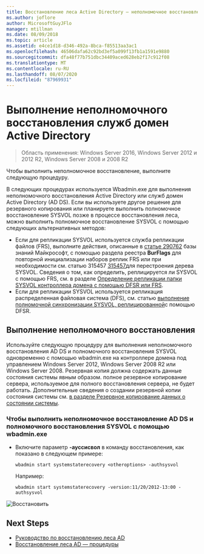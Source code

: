 ```yaml
---
title: Восстановление леса Active Directory — неполномочное восстановление
ms.author: joflore
author: MicrosoftGuyJFlo
manager: mtillman
ms.date: 08/09/2018
ms.topic: article
ms.assetid: e4ce1d18-d346-492a-8bca-f85513aa3ac1
ms.openlocfilehash: 46506dafa62c92bd3ef5a099f13fb1a1591e9880
ms.sourcegitcommit: dfa48f77b751dbc34409aced628eb2f17c912f08
ms.translationtype: MT
ms.contentlocale: ru-RU
ms.lasthandoff: 08/07/2020
ms.locfileid: "87969931"
---
```

# <a name="performing-a-nonauthoritative-restore-of-active-directory-domain-services"></a>Выполнение неполномочного восстановления служб домен Active Directory

>Область применения: Windows Server 2016, Windows Server 2012 и 2012 R2, Windows Server 2008 и 2008 R2

Чтобы выполнить неполномочное восстановление, выполните следующую процедуру.

В следующих процедурах используется Wbadmin.exe для выполнения неполномочного восстановления Active Directory или служб домен Active Directory (AD DS). Если вы используете другое решение для резервного копирования или планируете выполнить полномочное восстановление SYSVOL позже в процессе восстановления леса, можно выполнить полномочное восстановление SYSVOL с помощью следующих альтернативных методов:

- Если для репликации SYSVOL используется служба репликации файлов (FRS), выполните действия, описанные в [статье 290762](https://go.microsoft.com/fwlink/?LinkId=148443) базы знаний Майкрософт, с помощью раздела реестра **BurFlags** для повторной инициализации наборов реплик FRS или при необходимости см. статью 315457 [315457](https://support.microsoft.com/kb/315457)для перестроения дерева SYSVOL. Сведения о том, как определить, реплицируется ли SYSVOL с помощью FRS, см. в разделе [Определение репликации папки SYSVOL контроллера домена с помощью DFSR или FRS](/windows/win32/vss/backing-up-and-restoring-an-frs-replicated-sysvol-folder#determining_whether_a_domain_controller_s_sysvol_folder_is_replicated_by_dfsr_or_frs).
- Если для репликации SYSVOL используется репликация распределенная файловая система (DFS), см. статью [выполнение полномочной синхронизации SYSVOL, реплицированной](AD-Forest-Recovery-Authoritative-Recovery-SYSVOL.md)с помощью DFSR.

## <a name="performing-a-nonauthoritative-restore"></a>Выполнение неполномочного восстановления

Используйте следующую процедуру для выполнения неполномочного восстановления AD DS и полномочного восстановления SYSVOL одновременно с помощью wbadmin.exe на контроллере домена под управлением Windows Server 2012, Windows Server 2008 R2 или Windows Server 2008. Резервная копия должна содержать данные состояния системы явным образом. полное резервное копирование сервера, используемое для полного восстановления сервера, не будет работать. Дополнительные сведения о создании резервной копии состояния системы см. [в разделе Резервное копирование данных о состоянии системы](AD-Forest-Recovery-Backing-up-System-State.md).

### <a name="to-perform-a-nonauthoritative-restore-of-ad-ds-and-authoritative-restore-of-sysvol-using-wbadminexe"></a>Чтобы выполнить неполномочное восстановление AD DS и полномочного восстановления SYSVOL с помощью wbadmin.exe

- Включите параметр **-ауссисвол** в команду восстановления, как показано в следующем примере:

   ```
   wbadmin start systemstaterecovery <otheroptions> -authsysvol
   ```

   Например:

   ```
   wbadmin start systemstaterecovery -version:11/20/2012-13:00 -authsysvol
   ```

![Восстановить](media/AD-Forest-Recovery-Nonauthoritative-Restore/nonauth.png)

## <a name="next-steps"></a>Next Steps

- [Руководство по восстановлению леса AD](AD-Forest-Recovery-Guide.md)
- [Восстановление леса AD — процедуры](AD-Forest-Recovery-Procedures.md)

